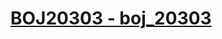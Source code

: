 # [BOJ20303 - boj_20303](https://www.acmicpc.net/problem/20303)
<!--tags: dp, ds, dsu, graph, knapsack, traversal-->
